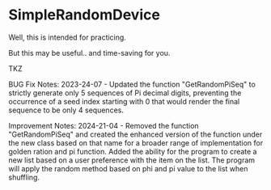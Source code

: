 # SimpleRandomDevice

Well, this is intended for practicing.

But this may be useful.. and time-saving for you.

TKZ

BUG Fix Notes:
2023-24-07 - Updated the function "GetRandomPiSeq" to strictly generate only 5 sequences of Pi decimal digits, preventing the occurrence of a seed index starting with 0 that would render the final sequence to be only 4 sequences.

Improvement Notes:
2024-21-04 - Removed the function "GetRandomPiSeq" and created the enhanced version of the function under the new class based on that name for a broader range of implementation for golden ration and pi function. Added the ability for the program to create a new list based on a user preference with the item on the list. The program will apply the random method based on phi and pi value to the list when shuffling.
